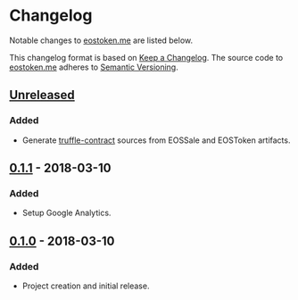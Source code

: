 # Changelog

Notable changes to [eostoken.me](https://eostoken.me) are listed below.

This changelog format is based on [Keep a Changelog](http://keepachangelog.com/en/1.0.0/).
The source code to [eostoken.me](https://eostoken.me) adheres to [Semantic Versioning](http://semver.org/spec/v2.0.0.html).

## [Unreleased]

### Added

- Generate [truffle-contract] sources from EOSSale and EOSToken artifacts.

[truffle-contract]: https://github.com/trufflesuite/truffle-contract

## [0.1.1][] - 2018-03-10

### Added

- Setup Google Analytics.

## [0.1.0][] - 2018-03-10

### Added

- Project creation and initial release.

[Unreleased]: https://github.com/igetgames/eostoken.me/compare/v0.1.1...HEAD
[0.1.1]: https://github.com/igetgames/eostoken.me/compare/v0.1.0...v0.1.1
[0.1.0]: https://github.com/igetgames/eostoken.me/tree/v0.1.0
